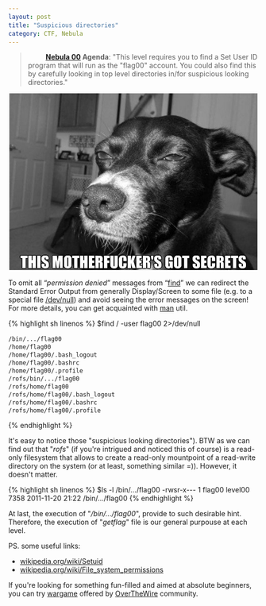 ```yaml
---
layout: post
title: "Suspicious directories"
category: CTF, Nebula
---
```





>&nbsp;&nbsp;&nbsp;&nbsp;&nbsp;&nbsp;&nbsp;&nbsp; **[Nebula 00](http://exploit-exercises.com/nebula/level00) Agenda**: "This level requires you to find a Set User ID program that will run as the "flag00" account.
> You could also find this by carefully looking in top level directories in/for suspicious looking directories."

<center>
	<img src="/images/2015-01-09-suspicious-directories/dog.jpg">
</center>

To omit all “*permission denied*” messages from “[find](http://unixhelp.ed.ac.uk/CGI/man-cgi?find)” we can redirect the Standard Error Output from generally Display/Screen to some file (e.g. to a special file [/dev/null](http://stackoverflow.com/questions/762348/how-can-i-exclude-all-permission-denied-messages-from-find)) and avoid seeing the error messages on the screen! For more details, you can get acquainted with [man](https://en.wikipedia.org/wiki/Man_page) util.


{% highlight sh linenos %}
	$find / -user flag00 2>/dev/null

	/bin/.../flag00
	/home/flag00
	/home/flag00/.bash_logout
	/home/flag00/.bashrc
	/home/flag00/.profile
	/rofs/bin/.../flag00
	/rofs/home/flag00
	/rofs/home/flag00/.bash_logout
	/rofs/home/flag00/.bashrc
	/rofs/home/flag00/.profile
{% endhighlight %}


It's easy to notice those "suspicious looking directories"). BTW as we can find out that "*rofs*" (if you're intrigued and noticed this of course) is a read-only filesystem that allows to create a read-only mountpoint of a read-write directory on the system (or at least, something similar =)). However, it doesn't matter.

{% highlight sh linenos %}
$ls -l /bin/.../flag00
	-rwsr-x--- 1 flag00 level00 7358 2011-11-20 21:22 /bin/.../flag00
{% endhighlight %}

At last, the execution of "*/bin/.../flag00*", provide to such desirable hint. 
Therefore, the execution of "*getflag*" file is our general purpouse at each level. 

PS. some useful links:

 * [wikipedia.org/wiki/Setuid](http://en.wikipedia.org/wiki/Setuid)
 * [wikipedia.org/wiki/File_system_permissions](http://en.wikipedia.org/wiki/File_system_permissions)

 If you're looking for something fun-filled and aimed at absolute beginners, you can try [wargame](http://overthewire.org/wargames/bandit/) offered by [OverTheWire](http://overthewire.org/wargames/) community.
